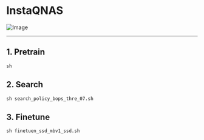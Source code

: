 # InstaQNAS

![Image](https://github.com/user-attachments/assets/56b23748-5aec-49c1-8564-7bbef1224635)

- - -

## 1. Pretrain
```shell
sh 
``` 
## 2. Search
```shell
sh search_policy_bops_thre_07.sh
```
## 3. Finetune
```shell
sh finetuen_ssd_mbv1_ssd.sh
```


